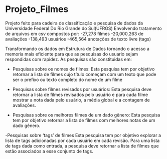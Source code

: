 # Projeto_Filmes
Projeto feito para cadeira de classificação e pesquisa de dados da Universidade Federal Do Rio Grande do Sul(UFRGS)
Envolvendo tratamento de arquivos em csv compostos por:
  -27,278 filmes
  -20,000,263 de avaliações
  -138,493 usuários
  -465,564 anotações de texto livre (tags)

Transformando os dados em Estrutura de Dados tornando o acesso a memoria mais eficiente
para que as pesquisas do usuario sejam respondidas com rapidez.
As pesquisas são constituidas em:
  - Pesquisas sobre os nomes de filmes:
       Esta pesquisa tem por objetivo retornar a lista de filmes cujo título começam com um texto que
       pode ser o prefixo ou texto completo do nome de um filme
  - Pesquisas sobre filmes revisados por usuários:
      Esta pesquisa deve retornar a lista de filmes revisados pelo usuário e para cada filme mostrar a
      nota dada pelo usuário, a média global e a contagem de avaliações.
  
  - Pesquisas sobre os melhores filmes de um dado gênero:
    Esta pesquisa tem por objetivo retornar a lista de filmes com melhores notas de um dado gênero.
   
  -Pesquisas sobre ‘tags’ de filmes
     Esta pesquisa tem por objetivo explorar a lista de tags adicionadas por cada usuário em cada
     revisão. Para uma lista de tags dada como entrada, a pesquisa deve retornar a lista de filmes
     que estão associados a esse conjunto de tags.

